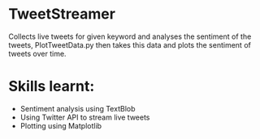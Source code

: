 # TweetStreamer
Collects live tweets for given keyword and analyses the sentiment of the tweets, PlotTweetData.py then takes this data and plots the sentiment of tweets over time. 

# Skills learnt:
- Sentiment analysis using TextBlob
- Using Twitter API to stream live tweets
- Plotting using Matplotlib
